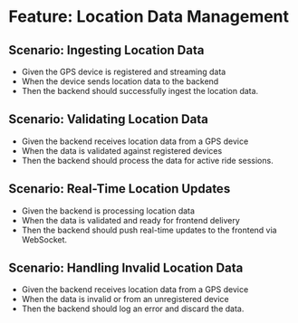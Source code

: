 # Feature: Location Data Management

## Scenario: Ingesting Location Data
- Given the GPS device is registered and streaming data
- When the device sends location data to the backend
- Then the backend should successfully ingest the location data.

## Scenario: Validating Location Data
- Given the backend receives location data from a GPS device
- When the data is validated against registered devices
- Then the backend should process the data for active ride sessions.

## Scenario: Real-Time Location Updates
- Given the backend is processing location data
- When the data is validated and ready for frontend delivery
- Then the backend should push real-time updates to the frontend via WebSocket.

## Scenario: Handling Invalid Location Data
- Given the backend receives location data from a GPS device
- When the data is invalid or from an unregistered device
- Then the backend should log an error and discard the data.
